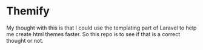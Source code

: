 # Themify

My thought with this is that I could use the templating part of Laravel to help me create html themes faster. So this repo is to see if that is a correct thought or not.
